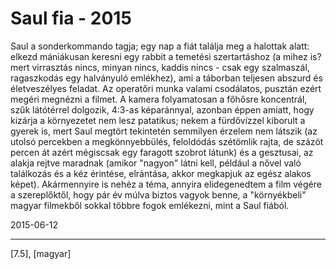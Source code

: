 # Saul fia - 2015

Saul a sonderkommando tagja; egy nap a fiát találja meg a halottak alatt: elkezd mániákusan keresni egy rabbit a temetési szertartáshoz (a mihez is? mert virrasztás nincs, minyan nincs, kaddis nincs - csak egy szalmaszál, ragaszkodás egy halványuló emlékhez), ami a táborban teljesen abszurd és életveszélyes feladat. Az operatőri munka valami csodálatos, pusztán ezért megéri megnézni a filmet. A kamera folyamatosan a főhősre koncentrál, szűk látótérrel dolgozik, 4:3-as képaránnyal, azonban éppen amiatt, hogy kizárja a környezetet nem lesz patatikus; nekem a fürdővízzel kiborult a gyerek is, mert Saul megtört tekintetén semmilyen érzelem nem látszik (az utolsó percekben a megkönnyebbülés, feloldódás szétömlik rajta, de százöt percen át azért mégiscsak egy faragott szobrot látunk) és a gesztusai, az alakja rejtve maradnak (amikor "nagyon" látni kell, például a nővel való találkozás és a kéz érintése, elrántása, akkor megkapjuk az egész alakos képet). Akármennyire is nehéz a téma, annyira elidegenedtem a film végére a szereplőktől, hogy pár év múlva biztos vagyok benne, a "környékbeli" magyar filmekből sokkal többre fogok emlékezni, mint a Saul fiából.

2015-06-12 

----

[7.5], [magyar]
